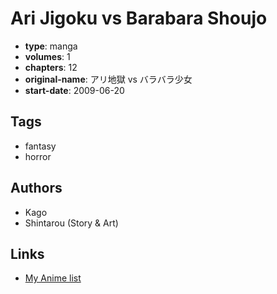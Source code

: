 # Ari Jigoku vs Barabara Shoujo

-   **type**: manga
-   **volumes**: 1
-   **chapters**: 12
-   **original-name**: アリ地獄 vs バラバラ少女
-   **start-date**: 2009-06-20

## Tags

-   fantasy
-   horror

## Authors

-   Kago
-   Shintarou (Story & Art)

## Links

-   [My Anime list](https://myanimelist.net/manga/50721/Ari_Jigoku_vs_Barabara_Shoujo)
